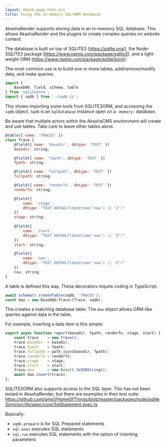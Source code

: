 ```yaml
---
layout: ebook-page.html.ejs
title: Using the In-memory SQL+ORM database
---
```


AkashaRender supports storing data in an in-memory SQL database.  This allows AkashaRender and the plugins to create complex queries on website content.

The database is built on top of SQLITE3 (https://sqlite.org/), the Node-SQLITE3 package (https://www.npmjs.com/package/sqlite3), and a light-weight ORM (https://www.npmjs.com/package/sqlite3orm).

The most common use is to build one or more tables, add/remove/modify data, and make queries.

```js
import {
    BaseDAO, field, schema, table
} from 'sqlite3orm';
import { sqdb } from './sqdb.js';
```

This shows importing some tools from SQLITE3ORM, and accessing the `sqdb` object.  `Sqdb` is an `SqlDatabase` instance open on a `:memory:` database.

Be aware that multiple actors within the AkashaCMS environment will create and use tables.  Take care to leave other tables alone.

```js
@table({ name: 'TRACES' })
class Trace {
    @field({ name: 'basedir', dbtype: 'TEXT' })
    basedir: string;

    @field({ name: 'fpath', dbtype: 'TEXT' })
    fpath: string;

    @field({ name: 'fullpath', dbtype: 'TEXT' })
    fullpath: string;

    @field({ name: 'renderTo', dbtype: 'TEXT' })
    renderTo: string;

    @field({
        name: 'stage',
        dbtype: "TEXT DEFAULT(datetime('now') || 'Z')"
    })
    stage: string;
    
    @field({
        name: 'start',
        dbtype: "TEXT DEFAULT(datetime('now') || 'Z')"
    })
    start: string;

    @field({
        name: 'now',
        dbtype: "TEXT DEFAULT(datetime('now') || 'Z')"
    })
    now: string;    
}
```

A table is defined this way.  These decorators require coding in TypeScript.

```js
await schema().createTable(sqdb, 'TRACES');
const dao = new BaseDAO<Trace>(Trace, sqdb);
```

This creates a matching database table.  The `dao` object allows ORM-like queries against data in the table.

For example, inserting a data item is this simple:

```js
export async function report(basedir, fpath, renderTo, stage, start) {
    const trace    = new Trace();
    trace.basedir  = basedir;
    trace.fpath    = fpath;
    trace.fullpath = path.join(basedir, fpath);
    trace.renderTo = renderTo;
    trace.stage    = stage;
    trace.start    = start;
    trace.now      = new Date().toISOString();
    await dao.insert(trace);
};
```

SQLITE3ORM also supports access to the SQL layer.  This has not been tested in AkashaRender, but there are examples in their test suite: https://github.com/gms1/HomeOfThings/blob/master/packages/node/sqlite3orm/src/lib/spec/core/SqlStatement.spec.ts

Basically:

* `sqdb.prepare` is for SQL Prepared statements
* `sql.exec` executes SQL statements
* `sql.run` executes SQL statements with the option of inserting parameters
